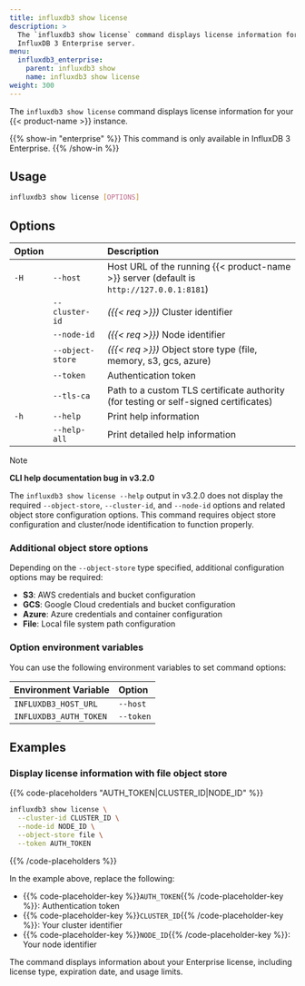 ```yaml
---
title: influxdb3 show license
description: >
  The `influxdb3 show license` command displays license information for your
  InfluxDB 3 Enterprise server.
menu:
  influxdb3_enterprise:
    parent: influxdb3 show
    name: influxdb3 show license
weight: 300
---
```


The `influxdb3 show license` command displays license information for your {{< product-name >}} instance.

{{% show-in "enterprise" %}}
This command is only available in InfluxDB 3 Enterprise.
{{% /show-in %}}

## Usage

<!--pytest.mark.skip-->

```bash
influxdb3 show license [OPTIONS]
```

## Options

| Option |              | Description                                                                              |
| :----- | :----------- | :--------------------------------------------------------------------------------------- |
| `-H`   | `--host`     | Host URL of the running {{< product-name >}} server (default is `http://127.0.0.1:8181`) |
|        | `--cluster-id` | _({{< req >}})_ Cluster identifier                                                     |
|        | `--node-id`  | _({{< req >}})_ Node identifier                                                          |
|        | `--object-store` | _({{< req >}})_ Object store type (file, memory, s3, gcs, azure)                    |
|        | `--token`    | Authentication token                                                                     |
|        | `--tls-ca`   | Path to a custom TLS certificate authority (for testing or self-signed certificates)     |
| `-h`   | `--help`     | Print help information                                                                   |
|        | `--help-all` | Print detailed help information                                                          |

> [!Note]
> **CLI help documentation bug in v3.2.0**
> 
> The `influxdb3 show license --help` output in v3.2.0 does not display the required `--object-store`, `--cluster-id`, and `--node-id` options and related object store configuration options. 
> This command requires object store configuration and cluster/node identification to function properly.

### Additional object store options

Depending on the `--object-store` type specified, additional configuration options may be required:

- **S3**: AWS credentials and bucket configuration
- **GCS**: Google Cloud credentials and bucket configuration  
- **Azure**: Azure credentials and container configuration
- **File**: Local file system path configuration

### Option environment variables

You can use the following environment variables to set command options:

| Environment Variable      | Option       |
| :------------------------ | :----------- |
| `INFLUXDB3_HOST_URL`      | `--host`     |
| `INFLUXDB3_AUTH_TOKEN`    | `--token`    |

## Examples

### Display license information with file object store

{{% code-placeholders "AUTH_TOKEN|CLUSTER_ID|NODE_ID" %}}

<!--pytest.mark.skip-->

```bash
influxdb3 show license \
  --cluster-id CLUSTER_ID \
  --node-id NODE_ID \
  --object-store file \
  --token AUTH_TOKEN
```

{{% /code-placeholders %}}

In the example above, replace the following:

- {{% code-placeholder-key %}}`AUTH_TOKEN`{{% /code-placeholder-key %}}: 
  Authentication token
- {{% code-placeholder-key %}}`CLUSTER_ID`{{% /code-placeholder-key %}}: 
  Your cluster identifier
- {{% code-placeholder-key %}}`NODE_ID`{{% /code-placeholder-key %}}: 
  Your node identifier

The command displays information about your Enterprise license, including license type, expiration date, and usage limits.